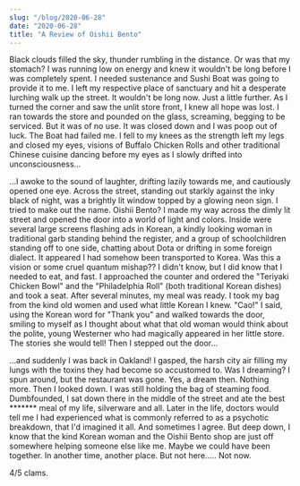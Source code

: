```yaml
---
slug: "/blog/2020-06-28"
date: "2020-06-28"
title: "A Review of Oishii Bento"
---
```


Black clouds filled the sky, thunder rumbling in the distance. Or was that my stomach? I was running low on energy and knew it wouldn't be long before I was completely spent. I needed sustenance and Sushi Boat was going to provide it to me. I left my respective place of sanctuary and hit a desperate lurching walk up the street. It wouldn't be long now. Just a little further. As I turned the corner and saw the unlit store front, I knew all hope was lost. I ran towards the store and pounded on the glass, screaming, begging to be serviced. But it was of no use. It was closed down and I was poop out of luck. The Boat had failed me. I fell to my knees as the strength left my legs and closed my eyes, visions of Buffalo Chicken Rolls and other traditional Chinese cuisine dancing before my eyes as I slowly drifted into unconsciousness...

...I awoke to the sound of laughter, drifting lazily towards me, and cautiously opened one eye. Across the street, standing out starkly against the inky black of night, was a brightly lit window topped by a glowing neon sign. I tried to make out the name. Oishii Bento? I made my way across the dimly lit street and opened the door into a world of light and colors. Inside were several large screens flashing ads in Korean, a kindly looking woman in traditional garb standing behind the register, and a group of schoolchildren standing off to one side, chatting about Dota or drifting in some foreign dialect. It appeared I had somehow been transported to Korea. Was this a vision or some cruel quantum mishap?? I didn't know, but I did know that I needed to eat, and fast. I approached the counter and ordered the "Teriyaki Chicken Bowl" and the "Philadelphia Roll" (both traditional Korean dishes) and took a seat. After several minutes, my meal was ready. I took my bag from the kind old women and used what little Korean I knew. "Cao!" I said, using the Korean word for "Thank you" and walked towards the door, smiling to myself as I thought about what that old woman would think about the polite, young Westerner who had magically appeared in her little store. The stories she would tell! Then I stepped out the door...

...and suddenly I was back in Oakland! I gasped, the harsh city air filling my lungs with the toxins they had become so accustomed to. Was I dreaming? I spun around, but the restaurant was gone. Yes, a dream then. Nothing more. Then I looked down. I was still holding the bag of steaming food. Dumbfounded, I sat down there in the middle of the street and ate the best ******* meal of my life, silverware and all. Later in the life, doctors would tell me I had experienced what is commonly referred to as a psychotic breakdown, that I'd imagined it all. And sometimes I agree. But deep down, I know that the kind Korean woman and the Oishii Bento shop are just off somewhere helping someone else like me. Maybe we could have been together. In another time, another place. But not here..... Not now.

4/5 clams.